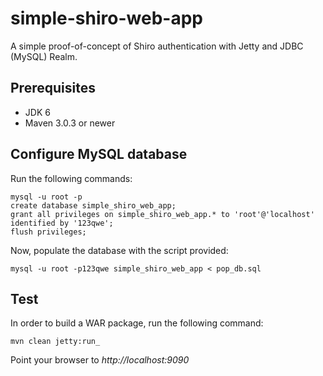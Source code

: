 simple-shiro-web-app
====================

A simple proof-of-concept of Shiro authentication with Jetty and JDBC (MySQL) Realm.

## Prerequisites ##
- JDK 6
- Maven 3.0.3 or newer

## Configure MySQL database ##

Run the following commands:  
```
mysql -u root -p
create database simple_shiro_web_app;  
grant all privileges on simple_shiro_web_app.* to 'root'@'localhost' identified by '123qwe';
flush privileges;
```

Now, populate the database with the script provided: 
```
mysql -u root -p123qwe simple_shiro_web_app < pop_db.sql
```

## Test ##
In order to build a WAR package, run the following command:  
```
mvn clean jetty:run_
```
Point your browser to _http://localhost:9090_